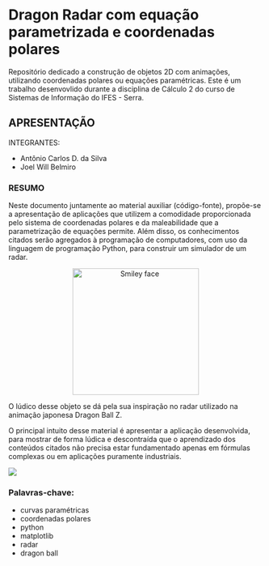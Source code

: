 # Dragon Radar com equação parametrizada e coordenadas polares
Repositório dedicado a construção de objetos 2D com animações, utilizando coordenadas polares ou equações paramétricas.
Este é um trabalho desenvovlido durante a disciplina de Cálculo 2 do curso de Sistemas de Informação do IFES - Serra.

## APRESENTAÇÃO

INTEGRANTES:
* Antônio Carlos D. da Silva
* Joel Will Belmiro

### RESUMO

Neste documento juntamente ao material auxiliar (código-fonte), propõe-se
a apresentação de aplicações que utilizem a comodidade proporcionada pelo
sistema de coordenadas polares e da maleabilidade que a parametrização de
equações permite. Além disso, os conhecimentos citados serão agregados à
programação de computadores, com uso da linguagem de programação Python, para
construir um simulador de um radar.
<br>

<p align="center"/>
<img alt="Smiley face" src=http://vignette2.wikia.nocookie.net/dragonball/images/f/f3/Kid_goku_by_maffo1989-d4853um.png height=250>

O lúdico desse objeto se dá pela sua inspiração no radar utilizado
na animação japonesa Dragon Ball Z.

O principal intuito desse material é apresentar a aplicação desenvolvida,
para mostrar de forma lúdica e descontraída que o aprendizado dos conteúdos
citados não precisa estar fundamentado apenas em fórmulas complexas ou em
aplicações puramente industriais.


![](https://media.giphy.com/media/XHXmRhWomHs24On62y/source.gif)

### Palavras-chave:
* curvas paramétricas
* coordenadas polares
* python
* matplotlib
* radar
* dragon ball
